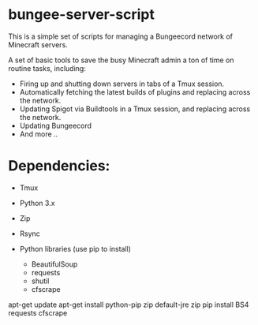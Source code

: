 # bungee-server-script
This is a simple set of scripts for managing a Bungeecord network of Minecraft servers.

A set of basic tools to save the busy Minecraft admin a ton of time on routine tasks, including:

- Firing up and shutting down servers in tabs of a Tmux session.
- Automatically fetching the latest builds of plugins and replacing across the network.
- Updating Spigot via Buildtools in a Tmux session, and replacing across the network.
- Updating Bungeecord
- And more ..

# Dependencies:

- Tmux
- Python 3.x
- Zip
- Rsync

- Python libraries (use pip to install)
  - BeautifulSoup
  - requests
  - shutil
  - cfscrape


apt-get update
apt-get install python-pip zip default-jre zip 
pip install BS4 requests cfscrape
